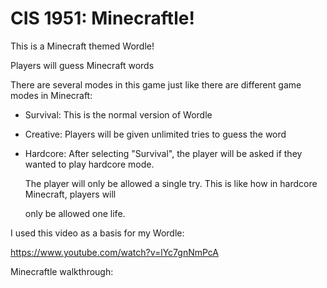 # CIS 1951: Minecraftle!

This is a Minecraft themed Wordle!

Players will guess Minecraft words

There are several modes in this game just like there are different game modes in Minecraft:

- Survival: This is the normal version of Wordle

- Creative: Players will be given unlimited tries to guess the word


- Hardcore: After selecting "Survival", the player will be asked if they wanted to play hardcore mode.
  
  The player will only be allowed a single try. This is like how in hardcore Minecraft, players will 
  
  only be allowed one life.
  
 
 I used this video as a basis for my Wordle: 
 
 https://www.youtube.com/watch?v=lYc7gnNmPcA
 
 Minecraftle walkthrough:
 
 
